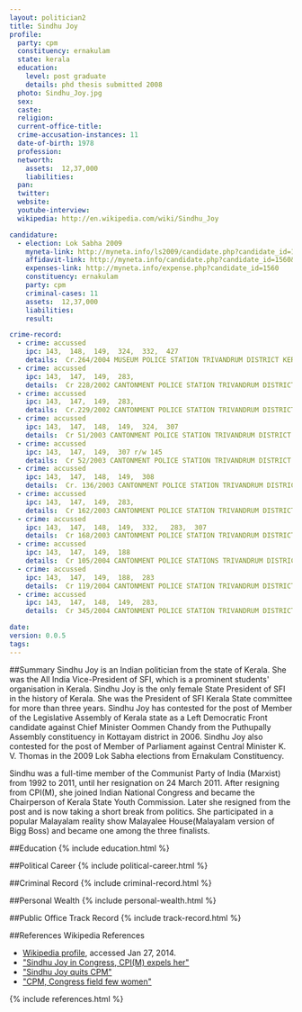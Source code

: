 ```yaml
---
layout: politician2
title: Sindhu Joy
profile: 
  party: cpm
  constituency: ernakulam
  state: kerala
  education: 
    level: post graduate
    details: phd thesis submitted 2008
  photo: Sindhu_Joy.jpg
  sex: 
  caste: 
  religion: 
  current-office-title: 
  crime-accusation-instances: 11
  date-of-birth: 1978
  profession: 
  networth: 
    assets:  12,37,000
    liabilities: 
  pan: 
  twitter: 
  website: 
  youtube-interview: 
  wikipedia: http://en.wikipedia.com/wiki/Sindhu_Joy

candidature: 
  - election: Lok Sabha 2009
    myneta-link: http://myneta.info/ls2009/candidate.php?candidate_id=1560
    affidavit-link: http://myneta.info/candidate.php?candidate_id=1560&scan=original
    expenses-link: http://myneta.info/expense.php?candidate_id=1560
    constituency: ernakulam 
    party: cpm
    criminal-cases: 11
    assets:  12,37,000
    liabilities: 
    result:  

crime-record: 
  - crime: accussed
    ipc: 143,  148,  149,  324,  332,  427
    details:  Cr.264/2004 MUSEUM POLICE STATION TRIVANDRUM DISTRICT KERALA STATE SECTIONS OF CONCERNED ACTS AT CJM COURT TRIVANDRUM-CC 35/2007  
  - crime: accussed
    ipc: 143,  147,  149,  283,
    details:  Cr 228/2002 CANTONMENT POLICE STATION TRIVANDRUM DISTRICT KERALA STATE SECTIONS OF CONCERNED ACTS AT CJM COURT TRIVANDRUM-CC35/2007  
  - crime: accussed
    ipc: 143,  147,  149,  283,
    details:  Cr.229/2002 CANTONMENT POLICE STATION TRIVANDRUM DISTRICT KERALA STATE SECTIONS OF CONCERNED 38 r/w 52 OF KP ACT UNDER TRALL AT JFMC-3 TRIVANDRUM- CC 288/2003, DATE OF CASE. 2-12-2002  
  - crime: accussed
    ipc: 143,  147,  148,  149,  324,  307
    details:  Cr 51/2003 CANTONMENT POLICE STATION TRIVANDRUM DISTRICT KERALA STATE SECTIONS OF CONCERNED ACT UNDER TRAIL AT ASST. ADDL. SESSIONS COURT-2 TRIVANDRUM-SC 528/2008, DATE OF CASE 10-3-2003  
  - crime: accussed
    ipc: 143,  147,  149,  307 r/w 145
    details:  Cr 52/2003 CANTONMENT POLICE STATION TRIVANDRUM DISTRICT KERALA STATE SECTIONS OF CONCERNED ACTS UNDER TRALL AT ASST. SESSIONS COURT-2 TRIVANDRUM-SC 972/2007, DATE OF CASE. 10-3-2007  
  - crime: accussed
    ipc: 143,  147,  148,  149,  308
    details:  Cr. 136/2003 CANTONMENT POLICE STATION TRIVANDRUM DISTRICT KERALA STATE SECTIONS OF CONCERNED ACTS UNDER  TRALL AT JFMC-3, TRIVANDRUM-CC /2004, DATE. 1-7-2003  
  - crime: accussed
    ipc: 143,  147,  149,  283,
    details:  Cr 162/2003 CANTONMENT POLICE STATION TRIVANDRUM DISTRICT KERALA STATE SECTIONS OF CONCERNED ACTS 38 r/W 52 OF KP ACT UNDER TRALL AT JFMC-3 TRIVANDRUM-CC 940/2003, DATE. 30-7-2003  
  - crime: accussed
    ipc: 143,  147,  148,  149,  332,   283,  307
    details:  Cr 168/2003 CANTONMENT POLICE STATION TRIVANDRUM DISTRICT KERALA STATE SECTIONS OF CONCERNED ACTS UNDER TRALL AT JFMC-3 TRIVANDRUM-CP 38/2005, DATE. 7-8-2003  
  - crime: accussed
    ipc: 143,  147,  149,  188
    details:  Cr 105/2004 CANTONMENT POLICE STATIONS TRIVANDRUM DISTRICT KERALA STATE SECTIONS OF CONCERNED ACTS UNDER TRAIL AT JFMC-3 TRIVANDRUM-CC 296/2004, DATE. 7-8-2003  
  - crime: accussed
    ipc: 143,  147,  149,  188,  283
    details:  Cr 119/2004 CANTONMENT POLICE STATION TRIVANDRUM DISTRICT KERALA STATE SECTIONS OF CONCERNED ACTS UNDER TRAIL AT JFMC-3 TRIVANDRUM-CC 282/2004, DATE. 11-6-2004  
  - crime: accussed
    ipc: 143,  147,  148,  149,  283,
    details:  Cr 345/2004 CANTONMENT POLICE STATION TRIVANDRUM DISTRICT KERALA STATE SECTIONS OF CONCERNED SEC 38/W 52 KP ACT AND 3(2)(E) OF PDPP ACT UNDER TRALL AT JFMC-3 TRIVANDRUM-CC 225/2005, DATE. 2-12-2004  

date: 
version: 0.0.5
tags: 
---
```

##Summary
Sindhu Joy is an Indian politician from the state of Kerala. She was the All India Vice-President of SFI, which is a prominent students' organisation in Kerala. Sindhu Joy is the only female State President of SFI in the history of Kerala. She was the President of SFI Kerala State committee for more than three years. Sindhu Joy has contested for the post of Member of the Legislative Assembly of Kerala state as a Left Democratic Front candidate against Chief Minister Oommen Chandy from the Puthupally Assembly constituency in Kottayam district in 2006. Sindhu Joy also contested for the post of Member of Parliament against Central Minister K. V. Thomas in the 2009 Lok Sabha elections from Ernakulam Constituency.

Sindhu was a full-time member of the Communist Party of India (Marxist) from 1992 to 2011, until her resignation on 24 March 2011. After resigning from CPI(M), she joined Indian National Congress and became the Chairperson of Kerala State Youth Commission. Later she resigned from the post and is now taking a short break from politics. She participated in a popular Malayalam reality show Malayalee House(Malayalam version of Bigg Boss) and became one among the three finalists.


##Education
{% include education.html %}


##Political Career
{% include political-career.html %}


##Criminal Record
{% include criminal-record.html %}


##Personal Wealth
{% include personal-wealth.html %}


##Public Office Track Record
{% include track-record.html %}


##References
Wikipedia References
- [Wikipedia profile]({{page.profile.wikipedia}}), accessed Jan 27, 2014.
- ["Sindhu Joy in Congress, CPI(M) expels her"][wiki1]
- ["Sindhu Joy quits CPM"][wiki2]
- ["CPM, Congress field few women"][wiki3]

[wiki1]: http://www.hindu.com/2011/03/25/stories/2011032560590600.htm
[wiki2]: http://www.mathrubhumi.com/english/story.php?id=106375
[wiki3]: http://www.sunday-guardian.com/news/cpm-congress-field-few-women


{% include references.html %}